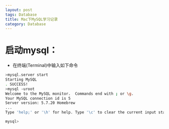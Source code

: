 ```yaml
---
layout: post
tags: Database
title: Mac下MySQL学习记录
category: Database
---
```


# 启动mysql：

* 在终端(Terminal)中输入如下命令  

```bash
>mysql.server start
Starting MySQL
. SUCCESS! 
>mysql -uroot
Welcome to the MySQL monitor.  Commands end with ; or \g.
Your MySQL connection id is 5
Server version: 5.7.20 Homebrew
...
Type 'help;' or '\h' for help. Type '\c' to clear the current input statement.

mysql>
```

